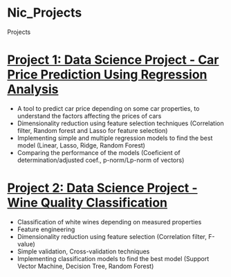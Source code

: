 # Nic_Projects
Projects

# [Project 1: Data Science Project - Car Price Prediction Using Regression Analysis](https://github.com/dsnic/Car_price_prediction)
* A tool to predict car price depending on some car properties, to understand the factors affecting the prices of cars
* Dimensionality reduction using feature selection techniques (Correlation filter, Random forest and Lasso for feature selection)
* Implementing simple and multiple regression models to find the best model (Linear, Lasso, Ridge, Random Forest)
* Comparing the performance of the models (Coeficient of determination/adjusted coef., p-norm/Lp-norm of vectors)

# [Project 2: Data Science Project - Wine Quality Classification](https://github.com/dsnic/Wine_quality_classification)
* Classification of white wines depending on measured properties
* Feature engineering
* Dimensionality reduction using feature selection (Correlation filter, F-value)
* Simple validation, Cross-validation techniques
* Implementing classification models to find the best model (Support Vector Machine, Decision Tree, Random Forest)
